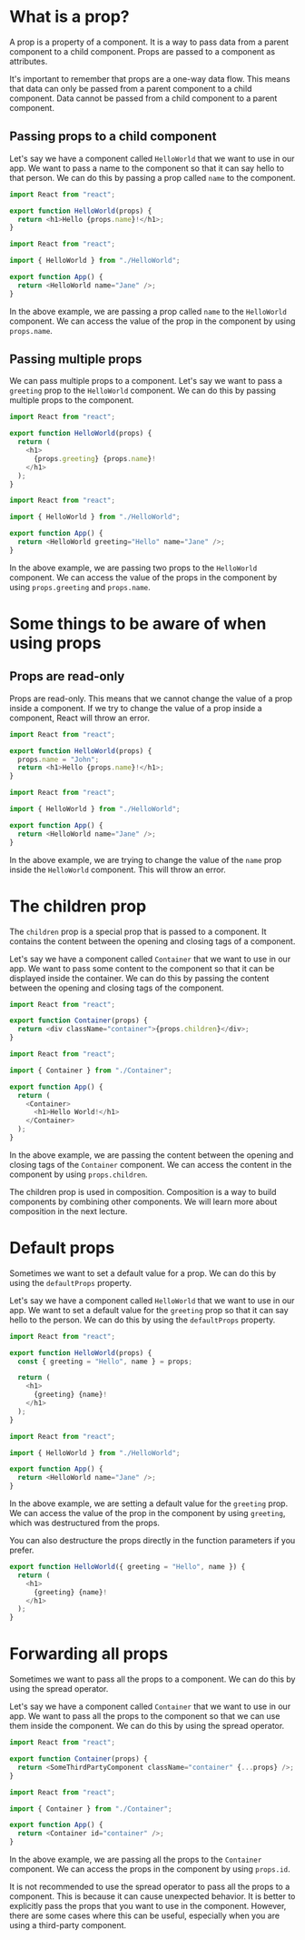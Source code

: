 # What is a prop?

A prop is a property of a component. It is a way to pass data from a parent component to a child component. Props are passed to a component as attributes.

It's important to remember that props are a one-way data flow. This means that data can only be passed from a parent component to a child component. Data cannot be passed from a child component to a parent component.

## Passing props to a child component

Let's say we have a component called `HelloWorld` that we want to use in our app. We want to pass a name to the component so that it can say hello to that person. We can do this by passing a prop called `name` to the component.

```js title="HelloWorld.js"
import React from "react";

export function HelloWorld(props) {
  return <h1>Hello {props.name}!</h1>;
}
```

```js title="App.js"
import React from "react";

import { HelloWorld } from "./HelloWorld";

export function App() {
  return <HelloWorld name="Jane" />;
}
```

In the above example, we are passing a prop called `name` to the `HelloWorld` component. We can access the value of the prop in the component by using `props.name`.

## Passing multiple props

We can pass multiple props to a component. Let's say we want to pass a `greeting` prop to the `HelloWorld` component. We can do this by passing multiple props to the component.

```js title="HelloWorld.js"
import React from "react";

export function HelloWorld(props) {
  return (
    <h1>
      {props.greeting} {props.name}!
    </h1>
  );
}
```

```js title="App.js"
import React from "react";

import { HelloWorld } from "./HelloWorld";

export function App() {
  return <HelloWorld greeting="Hello" name="Jane" />;
}
```

In the above example, we are passing two props to the `HelloWorld` component. We can access the value of the props in the component by using `props.greeting` and `props.name`.

# Some things to be aware of when using props

## Props are read-only

Props are read-only. This means that we cannot change the value of a prop inside a component. If we try to change the value of a prop inside a component, React will throw an error.

```js title="HelloWorld.js"
import React from "react";

export function HelloWorld(props) {
  props.name = "John";
  return <h1>Hello {props.name}!</h1>;
}
```

```js title="App.js"
import React from "react";

import { HelloWorld } from "./HelloWorld";

export function App() {
  return <HelloWorld name="Jane" />;
}
```

In the above example, we are trying to change the value of the `name` prop inside the `HelloWorld` component. This will throw an error.

# The children prop

The `children` prop is a special prop that is passed to a component. It contains the content between the opening and closing tags of a component.

Let's say we have a component called `Container` that we want to use in our app. We want to pass some content to the component so that it can be displayed inside the container. We can do this by passing the content between the opening and closing tags of the component.

```js title="Container.js"
import React from "react";

export function Container(props) {
  return <div className="container">{props.children}</div>;
}
```

```js title="App.js"
import React from "react";

import { Container } from "./Container";

export function App() {
  return (
    <Container>
      <h1>Hello World!</h1>
    </Container>
  );
}
```

In the above example, we are passing the content between the opening and closing tags of the `Container` component. We can access the content in the component by using `props.children`.

The children prop is used in composition. Composition is a way to build components by combining other components. We will learn more about composition in the next lecture.

# Default props

Sometimes we want to set a default value for a prop. We can do this by using the `defaultProps` property.

Let's say we have a component called `HelloWorld` that we want to use in our app. We want to set a default value for the `greeting` prop so that it can say hello to the person. We can do this by using the `defaultProps` property.

```js title="HelloWorld.js"
import React from "react";

export function HelloWorld(props) {
  const { greeting = "Hello", name } = props;

  return (
    <h1>
      {greeting} {name}!
    </h1>
  );
}
```

```js title="App.js"
import React from "react";

import { HelloWorld } from "./HelloWorld";

export function App() {
  return <HelloWorld name="Jane" />;
}
```

In the above example, we are setting a default value for the `greeting` prop. We can access the value of the prop in the component by using `greeting`, which was destructured from the props.

You can also destructure the props directly in the function parameters if you prefer.

```js title="HelloWorld.js"
export function HelloWorld({ greeting = "Hello", name }) {
  return (
    <h1>
      {greeting} {name}!
    </h1>
  );
}
```

# Forwarding all props

Sometimes we want to pass all the props to a component. We can do this by using the spread operator.

Let's say we have a component called `Container` that we want to use in our app. We want to pass all the props to the component so that we can use them inside the component. We can do this by using the spread operator.

```js title="Container.js"
import React from "react";

export function Container(props) {
  return <SomeThirdPartyComponent className="container" {...props} />;
}
```

```js title="App.js"
import React from "react";

import { Container } from "./Container";

export function App() {
  return <Container id="container" />;
}
```

In the above example, we are passing all the props to the `Container` component. We can access the props in the component by using `props.id`.

It is not recommended to use the spread operator to pass all the props to a component. This is because it can cause unexpected behavior. It is better to explicitly pass the props that you want to use in the component. However, there are some cases where this can be useful, especially when you are using a third-party component.